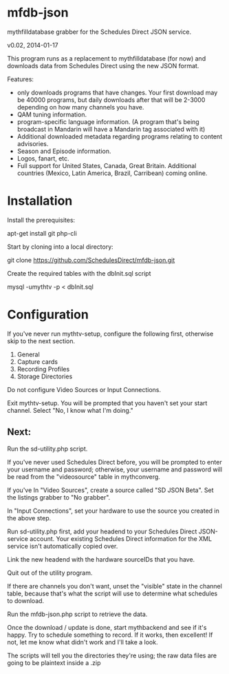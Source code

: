 mfdb-json
=========

mythfilldatabase grabber for the Schedules Direct JSON service.

v0.02, 2014-01-17

This program runs as a replacement to mythfilldatabase (for now) and
downloads data from Schedules Direct using the new JSON format.

Features:

- only downloads programs that have changes. Your first download may be
  40000 programs, but daily downloads after that will be 2-3000 depending on
  how many channels you have.
- QAM tuning information.
- program-specific language information. (A program that's being broadcast
  in Mandarin will have a Mandarin tag associated with it)
- Additional downloaded metadata regarding programs relating to content advisories.
- Season and Episode information.
- Logos, fanart, etc.
- Full support for United States, Canada, Great Britain. Additional
  countries (Mexico, Latin America, Brazil, Carribean) coming online.

Installation
============
Install the prerequisites:

apt-get install git php-cli 

Start by cloning into a local directory:

git clone https://github.com/SchedulesDirect/mfdb-json.git

Create the required tables with the dbInit.sql script

mysql -umythtv -p < dbInit.sql

Configuration
=============
If you've never run mythtv-setup, configure the following first, otherwise
skip to the next section.

1. General
2. Capture cards
3. Recording Profiles
7. Storage Directories

Do not configure Video Sources or Input Connections.

Exit mythtv-setup. You will be prompted that you haven't set your start
channel.  Select "No, I know what I'm doing."

Next:
-----
Run the sd-utility.php script.

If you've never used Schedules Direct before, you will be prompted to enter
your username and password; otherwise, your username and password will be
read from the "videosource" table in mythconverg.



If you've 
In "Video Sources", create a source called "SD JSON Beta". Set the listings
grabber to "No grabber".

In "Input Connections", set your hardware to use the source you created in
the above step.


Run sd-utility.php first, add your headend to your Schedules Direct
JSON-service account.  Your existing Schedules Direct information for the
XML service isn't automatically copied over.

Link the new headend with the hardware sourceIDs that you have.

Quit out of the utility program.

If there are channels you don't want, unset the "visible" state in the
channel table, because that's what the script will use to determine what
schedules to download.

Run the mfdb-json.php script to retrieve the data.

Once the download / update is done, start mythbackend and see if it's happy. 
Try to schedule something to record.  If it works, then excellent!  If not,
let me know what didn't work and I'll take a look.

The scripts will tell you the directories they're using; the raw data files
are going to be plaintext inside a .zip
